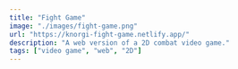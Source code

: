 ```yaml
---
title: "Fight Game"
image: "./images/fight-game.png"
url: "https://knorgi-fight-game.netlify.app/"
description: "A web version of a 2D combat video game."
tags: ["video game", "web", "2D"]
---
```



